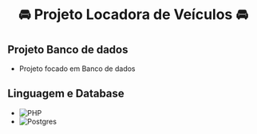 
# <div align= center> 🚘 Projeto Locadora de Veículos 🚘
</div>

## Projeto Banco de dados
- Projeto focado em Banco de dados

## Linguagem e Database

- ![PHP](https://img.shields.io/badge/php-%23777BB4.svg?style=for-the-badge&logo=php&logoColor=white)
- ![Postgres](https://img.shields.io/badge/postgres-%23316192.svg?style=for-the-badge&logo=postgresql&logoColor=white)



